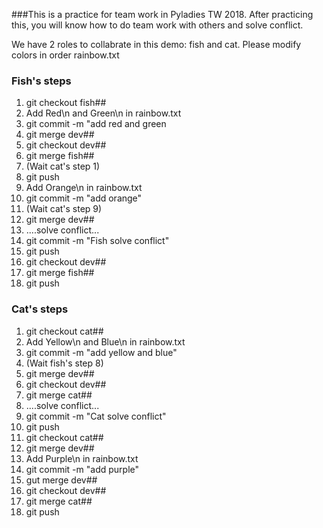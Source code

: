 ###This is a practice for team work in Pyladies TW 2018.
After practicing this, you will know how to do team work with others and solve conflict.

We have 2 roles to collabrate in this demo: fish and cat. Please modify colors in order rainbow.txt 
### Fish's steps
1. git checkout fish##
2. Add Red\n and Green\n in rainbow.txt
3. git commit -m "add red and green
4. git merge dev##
5. git checkout dev##
6. git merge fish##
7. (Wait cat's step 1)
8. git push
9. Add Orange\n in rainbow.txt
10. git commit -m "add orange"
11. (Wait cat's step 9)
12. git merge dev##
13. ....solve conflict...
14. git commit -m "Fish solve conflict"
15. git push
16. git checkout dev##
17. git merge fish##
18. git push

### Cat's steps
1. git checkout cat##
2. Add Yellow\n and Blue\n in rainbow.txt
3. git commit -m "add yellow and blue"
4. (Wait fish's step 8)
5. git merge dev##
6. git checkout dev##
7. git merge cat##
8. ....solve conflict...
9. git commit -m "Cat solve conflict"
10. git push
11. git checkout cat##
12. git merge dev##
13. Add Purple\n in rainbow.txt
14. git commit -m "add purple"
15. gut merge dev##
16. git checkout dev##
17. git merge cat##
18. git push
